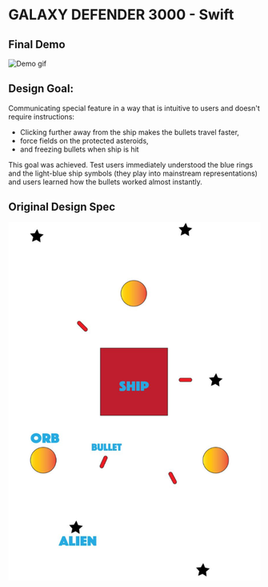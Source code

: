 # GALAXY DEFENDER 3000 - Swift

## Final Demo
![Demo gif](Galaxy-Defender-3000.gif)

## Design Goal: 
Communicating special feature in a way that is intuitive to users and doesn't require instructions: 
 - Clicking further away from the ship makes the bullets travel faster,
 - force fields on the protected asteroids, 
 - and freezing bullets when ship is hit
 
This goal was achieved. Test users immediately understood the blue rings and the light-blue ship symbols (they play into mainstream representations) and users learned how the bullets worked almost instantly. 

## Original Design Spec
![Design Spec](Galaxy-Defender-3000-Spec.png)
